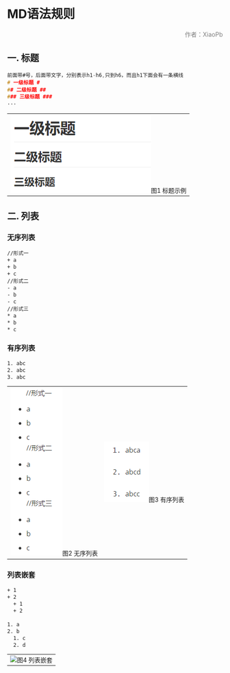 # MD语法规则  #

<p align="right"><font color=gray>作者：XiaoPb</font></p>

## 一. 标题 ##

```c
前面带#号，后面带文字，分别表示h1-h6,只到h6，而且h1下面会有一条横线
# 一级标题 #
## 二级标题 ##
### 三级标题 ###
···
```
<table>
    <tr>
        <td ><center><img src="https://github.com/XiaoPb/blogs/blob/master/md语法规则/doc/1.png" >图1  标题示例 </center></td>
    </tr>
</table>




## 二. 列表

### 无序列表 ###

```
//形式一
+ a
+ b
+ c
//形式二
- a
- b
- c
//形式三
* a
* b
* c
```

### 有序列表 ###

```
1. abc
2. abc
3. abc
```



<table>
    <tr>
        <td ><center><img src="https://github.com/XiaoPb/blogs/blob/master/md语法规则/doc/2.png" >图2  无序列表 </center></td>
        <td ><center><img src="https://github.com/XiaoPb/blogs/blob/master/md语法规则/doc/3.png"  >图3 有序列表</center></td>
    </tr>
</table>

### 列表嵌套 ###

```
+ 1
+ 2
  + 1
  + 2
  
1. a
2. b
  1. c
  2. d
```

<table>
    <tr>
        <td ><center><img src="https://github.com/XiaoPb/blogs/blob/master/md语法规则/doc/4.png" >图4  列表嵌套 </center></td>
    </tr>
</table>